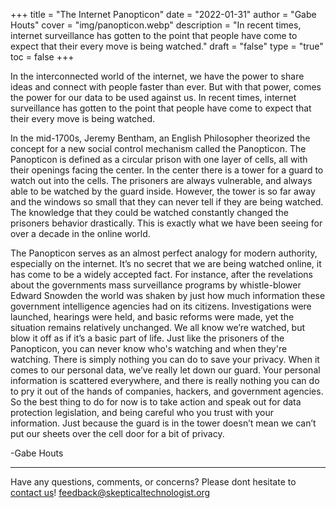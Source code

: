 +++
title = "The Internet Panopticon"
date = "2022-01-31"
author = "Gabe Houts"
cover = "img/panopticon.webp"
description = "In recent times, internet surveillance has gotten to the point that people have come to expect that their every move is being watched."
draft = "false"
type = "true"
toc = false
+++

In the interconnected world of the internet, we have the power to share ideas and connect with people faster than ever. But with that power, comes the power for our data to be used against us. In recent times, internet surveillance has gotten to the point that people have come to expect that their every move is being watched.

In the mid-1700s, Jeremy Bentham, an English Philosopher theorized the concept for a new social control mechanism called the Panopticon. The Panopticon is defined as a circular prison with one layer of cells, all with their openings facing the center. In the center there is a tower for a guard to watch out into the cells. The prisoners are always vulnerable, and always able to be watched by the guard inside. However, the tower is so far away and the windows so small that they can never tell if they are being watched. The knowledge that they could be watched constantly changed the prisoners behavior drastically. This is exactly what we have been seeing for over a decade in the online world.

The Panopticon serves as an almost perfect analogy for modern authority, especially on the internet. It’s no secret that we are being watched online, it has come to be a widely accepted fact. For instance, after the revelations about the governments mass surveillance programs by whistle-blower Edward Snowden the world was shaken by just how much information these government intelligence agencies had on its citizens. Investigations were launched, hearings were held, and basic reforms were made, yet the situation remains relatively unchanged. We all know we’re watched, but blow it off as if it’s a basic part of life. Just like the prisoners of the Panopticon, you can never know who's watching and when they're watching. There is simply nothing you can do to save your privacy. When it comes to our personal data, we’ve really let down our guard. Your personal information is scattered everywhere, and there is really nothing you can do to pry it out of the hands of companies, hackers, and government agencies. So the best thing to do for now is to take action and speak out for data protection legislation, and being careful who you trust with your information. Just because the guard is in the tower doesn’t mean we can’t put our sheets over the cell door for a bit of privacy.

-Gabe Houts

---

Have any questions, comments, or concerns? Please dont hesitate to [contact us](/contact-us)!
<feedback@skepticaltechnologist.org>